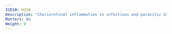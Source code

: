 ```yaml
---
ICD10: H320
Description: "Chorioretinal inflammation in infectious and parasitic diseases classified elsewhere"
Matters: No
Weight: 0
---
```


